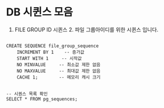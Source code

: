 # DB 시퀸스 모음

1. FILE GROUP ID 시퀸스
   2. 파일 그룹아이디를 위한 시퀸스 입니다.

~~~postgresql

CREATE SEQUENCE file_group_sequence
    INCREMENT BY 1    -- 증가값
    START WITH 1     -- 시작값
    NO MINVALUE     -- 최소값 제한 없음
    NO MAXVALUE     -- 최대값 제한 없음
    CACHE 1;        -- 메모리 캐시 크기
    
    
-- 시퀀스 목록 확인
SELECT * FROM pg_sequences;

~~~